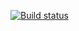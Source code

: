 [![Build status](https://ci.appveyor.com/api/projects/status/i8c8bvli8b50uqou?svg=true)](https://ci.appveyor.com/project/Evgenia-Vl/project-api-ci)
